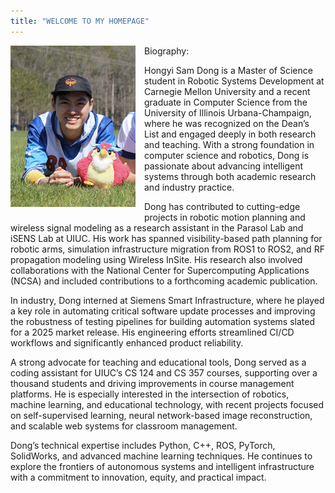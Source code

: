 ```yaml
---
title: "WELCOME TO MY HOMEPAGE"
---
```

<img src="../assets/profile_picture.jpg" alt="profile picture" style="float: left; margin: 0 1em 0.7em 0; width: 200px;">
Biography:

Hongyi Sam Dong is a Master of Science student in Robotic Systems Development at Carnegie Mellon University and a recent graduate in Computer Science from the University of Illinois Urbana-Champaign, where he was recognized on the Dean’s List and engaged deeply in both research and teaching. With a strong foundation in computer science and robotics, Dong is passionate about advancing intelligent systems through both academic research and industry practice.

Dong has contributed to cutting-edge projects in robotic motion planning and wireless signal modeling as a research assistant in the Parasol Lab and iSENS Lab at UIUC. His work has spanned visibility-based path planning for robotic arms, simulation infrastructure migration from ROS1 to ROS2, and RF propagation modeling using Wireless InSite. His research also involved collaborations with the National Center for Supercomputing Applications (NCSA) and included contributions to a forthcoming academic publication.

In industry, Dong interned at Siemens Smart Infrastructure, where he played a key role in automating critical software update processes and improving the robustness of testing pipelines for building automation systems slated for a 2025 market release. His engineering efforts streamlined CI/CD workflows and significantly enhanced product reliability.

A strong advocate for teaching and educational tools, Dong served as a coding assistant for UIUC’s CS 124 and CS 357 courses, supporting over a thousand students and driving improvements in course management platforms. He is especially interested in the intersection of robotics, machine learning, and educational technology, with recent projects focused on self-supervised learning, neural network-based image reconstruction, and scalable web systems for classroom management.

Dong’s technical expertise includes Python, C++, ROS, PyTorch, SolidWorks, and advanced machine learning techniques. He continues to explore the frontiers of autonomous systems and intelligent infrastructure with a commitment to innovation, equity, and practical impact.
